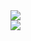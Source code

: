 <a href="https://github.com/PTHy">
  <img align="center" src="https://github-readme-stats-git-main-pthys-projects.vercel.app/api?username=PTHy&count_private=true&show_icons=true&theme=react&line_height=20"/>
</a>
</br>
<a href="https://github.com/PTHy">
  <img align="center" src="https://github-readme-stats.vercel.app/api/top-langs/?username=PTHy&layout=compact&theme=react"/>
</a>
